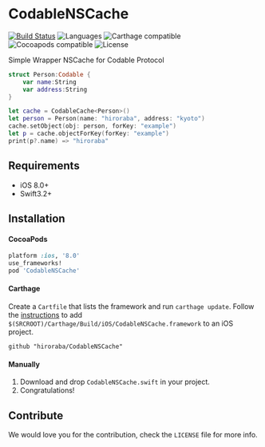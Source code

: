 # CodableNSCache
[![Build Status](https://travis-ci.org/hiroraba/CodableNSCache.svg?branch=master)](https://travis-ci.org/hiroraba/CodableNSCache)
![Languages](https://img.shields.io/badge/languages-Swift%203.2-orange.svg)
![Carthage compatible](https://img.shields.io/badge/Carthage-compatible-green.svg?style=flat)
![Cocoapods compatible](https://img.shields.io/badge/Cocoapods-compatible-red.svg)
![License](https://img.shields.io/badge/license-MIT-blue.svg)

Simple Wrapper NSCache for Codable Protocol 

```swift
struct Person:Codable {
    var name:String
    var address:String
}

let cache = CodableCache<Person>()
let person = Person(name: "hiroraba", address: "kyoto")
cache.setObject(obj: person, forKey: "example")
let p = cache.objectForKey(forKey: "example")
print(p?.name) => "hiroraba"
```

## Requirements

- iOS 8.0+
- Swift3.2+

## Installation

#### CocoaPods
```ruby
platform :ios, '8.0'
use_frameworks!
pod 'CodableNSCache'
```

#### Carthage
Create a `Cartfile` that lists the framework and run `carthage update`. Follow the [instructions](https://github.com/Carthage/Carthage#if-youre-building-for-ios) to add `$(SRCROOT)/Carthage/Build/iOS/CodableNSCache.framework` to an iOS project.

```
github "hiroraba/CodableNSCache"
```

#### Manually
1. Download and drop ```CodableNSCache.swift``` in your project.  
2. Congratulations!  


## Contribute

We would love you for the contribution, check the ``LICENSE`` file for more info.

